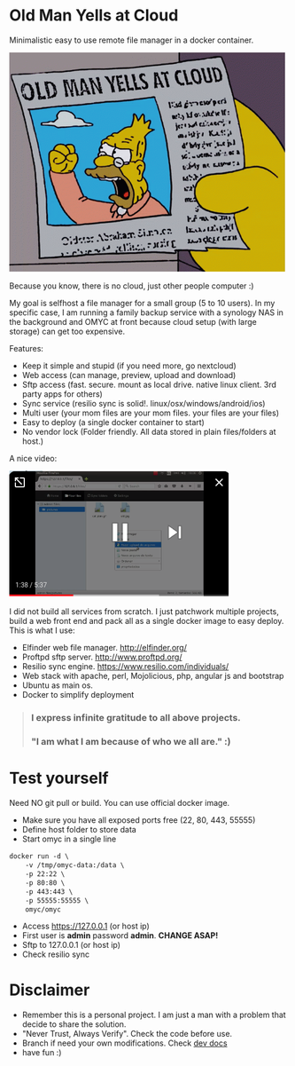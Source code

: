 # Old Man Yells at Cloud

Minimalistic easy to use remote file manager in a docker container.

![Alt text](docs/omyc.gif)

Because you know, there is no cloud, just other people computer :) 

My goal is selfhost a file manager for a small group (5 to 10 users). In my specific case, I am running a family backup service with a synology NAS in the background and OMYC at front because cloud setup (with large storage) can get too expensive.

Features:

* Keep it simple and stupid (if you need more, go nextcloud)
* Web access (can manage, preview, upload and download)
* Sftp access (fast. secure. mount as local drive. native linux client. 3rd party apps for others)
* Sync service (resilio sync is solid!. linux/osx/windows/android/ios)
* Multi user (your mom files are your mom files. your files are your files)
* Easy to deploy (a single docker container to start)
* No vendor lock (Folder friendly. All data stored in plain files/folders at host.)

A nice video:

[![OMYC example](docs/omyc-screenshot.png)](http://www.youtube.com/watch?v=eXnrw_33HeQ "OMYC example")

I did not build all services from scratch. I just patchwork multiple projects, build a web front end and pack all as a single docker image to easy deploy. This is what I use:

* Elfinder web file manager. http://elfinder.org/
* Proftpd sftp server. http://www.proftpd.org/
* Resilio sync engine. https://www.resilio.com/individuals/
* Web stack with apache, perl, Mojolicious, php, angular js and bootstrap
* Ubuntu as main os.
* Docker to simplify deployment

> ### I express infinite gratitude to all above projects. 
> ### "I am what I am because of who we all are." :)


# Test yourself

Need NO git pull or build. You can use official docker image. 

* Make sure you have all exposed ports free (22, 80, 443, 55555)
* Define host folder to store data
* Start omyc in a single line 

```
docker run -d \
	-v /tmp/omyc-data:/data \
	-p 22:22 \
	-p 80:80 \
	-p 443:443 \
	-p 55555:55555 \
	omyc/omyc
```
* Access https://127.0.0.1 (or host ip)
* First user is **admin** password **admin**. **CHANGE ASAP!**
* Sftp to 127.0.0.1 (or host ip)
* Check resilio sync

# Disclaimer

* Remember this is a personal project. I am just a man with a problem that decide to share the solution. 
* "Never Trust, Always Verify". Check the code before use. 
* Branch if need your own modifications. Check [dev docs](docs/dev.md)
* have fun :)

